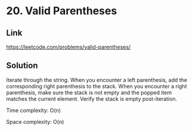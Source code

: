 # 20. Valid Parentheses

## Link
https://leetcode.com/problems/valid-parentheses/

## Solution
Iterate through the string. When you encounter a left parenthesis, add the corresponding right parenthesis to the stack. When you encounter a right parenthesis, make sure the stack is not empty and the popped item matches the current element. Verify the stack is empty post-iteration.

Time complexity: O(n)

Space complexity: O(n)
